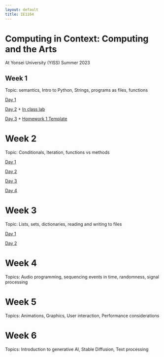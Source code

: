 ```yaml
---
layout: default
title: IE1164
---
```

 
# Computing in Context: Computing and the Arts

At Yonsei University (YISS)
Summer 2023

## Week 1
Topic: semantics, Intro to Python, Strings, programs as files, functions

[Day 1](https://docs.google.com/presentation/d/1mNCiFEoroLQCI30wEE1BGTUT5VunkkVuNgjU7BLSMJQ/edit?usp=sharing)

[Day 2](https://docs.google.com/presentation/d/1e5J_Xjt7D90HfCx1BBl7qPghPzBs5wENvaB9w5n3w1A/edit?usp=sharing) + [In class lab](./InClass1.md)

[Day 3](https://docs.google.com/presentation/d/1aAfNmrsGFnyu09-k3ZbKlX6SnZzIWaRY5d7FnpIIsdw/edit?usp=sharing) + [Homework 1 Template](https://replit.com/@MarkSantolucito/geometry)

# Week 2 
Topic: Conditionals, Iteration, functions vs methods

[Day 1](https://docs.google.com/presentation/d/1DLLhgtmfF-G0I_qJN8l_rllAeuUl3Ja3cnuwodq7m-I/edit?usp=sharing)

[Day 2](https://docs.google.com/presentation/d/1mcSOodg20UPBFRNu0qVzj0gK-omWlgqmARZF2Pf_P28/edit?usp=sharing)

[Day 3](https://docs.google.com/presentation/d/1ztY255EjJMTKJCQ-vfA1HT_vvX9HqCeYTvRXAPOARdk/edit?usp=sharing)

[Day 4](https://docs.google.com/presentation/d/1sJ2Edudn2ZE3nV0kpjyB8nOxqHQ2aYnBIOjmgmRPpFY/edit?usp=sharing)

# Week 3 
Topic: Lists, sets, dictionaries, reading and writing to files

[Day 1](https://docs.google.com/presentation/d/1-xjBBvVIcSUGUVqZYGKKDlopdyKS9EVV7eT2iEka77k/edit?usp=sharing)

[Day 2](https://docs.google.com/presentation/d/1D89fRvRc4VNYOknzdJttX7-4PQH2AG73nWnIZlTGecU/edit?usp=sharing)

# Week 4 
Topics: Audio programming, sequencing events in time, randomness, signal processing

# Week 5 
Topics: Animations, Graphics, User interaction, Performance considerations

# Week 6
Topics: Introduction to generative AI, Stable Diffusion, Text processing
